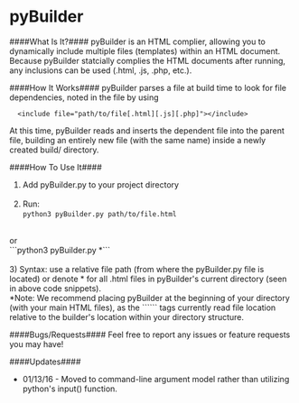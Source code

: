 # pyBuilder
####What Is It?####
pyBuilder is an HTML complier, allowing you to dynamically include multiple files (templates) within an HTML document. Because pyBuilder statcially complies the HTML documents after running, any inclusions can be used (.html, .js, .php, etc.).

####How It Works####
pyBuilder parses a file at build time to look for file dependencies, noted in the file by using
```
  <include file="path/to/file[.html][.js][.php]"></include>
```
At this time, pyBuilder reads and inserts the dependent file into the parent file, building an entirely new file (with the same name) inside a newly created build/ directory.

####How To Use It####
1) Add pyBuilder.py to your project directory
<br><br>
2) Run:<br>
```python3 pyBuilder.py path/to/file.html```
<br>
   or
<br>
```python3 pyBuilder.py *```
<br><br>
3) Syntax: use a relative file path (from where the pyBuilder.py file is located) or denote * for all .html files in pyBuilder's current directory (seen in above code snippets).

<br>
*Note: We recommend placing pyBuilder at the beginning of your directory (with your main HTML files), as the ```<include>``` tags currently read file location relative to the builder's location within your directory structure.

####Bugs/Requests####
Feel free to report any issues or feature requests you may have!

####Updates####
- 01/13/16 - Moved to command-line argument model rather than utilizing python's input() function.
